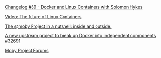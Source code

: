 
[Changelog #89 - Docker and Linux Containers
with Solomon Hykes](https://changelog.com/podcast/89)

[Video: The future of Linux Containers](https://www.youtube.com/watch?v=wW9CAH9nSLs)

[The @moby Project in a nutshell: inside and outside.](https://twitter.com/solomonstre/status/855918630915133440)

[A new upstream project to break up Docker into independent components #32691](https://github.com/moby/moby/pull/32691)

[Moby Project Forums](https://forums.mobyproject.org/)
